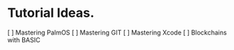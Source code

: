 # Tutorial Ideas.

[ ] Mastering PalmOS
[ ] Mastering GIT
[ ] Mastering Xcode
[ ] Blockchains with BASIC

